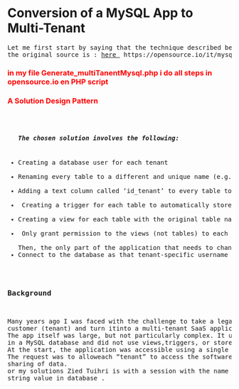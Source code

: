 # Conversion of a MySQL App to Multi-Tenant
<pre>
Let me first start by saying that the technique described below was not invented by me.
the original source is : <a href="https://opensource.io/it/mysql-multi-tenant/" target="_blank">here </a> https://opensource.io/it/mysql-multi-tenant/ 
</pre>
<h3 style="color : red;">in my file Generate_multiTanentMysql.php i do all steps in opensource.io en PHP script</h3>

<h3 style="color : red;"> A Solution Design Pattern </h3>
<pre>
<ul>
<h5>The chosen solution involves the following:</h5>
<li>Creating a database user for each tenant </li>
<li>Renaming every table to a different and unique name (e.g. using a prefix ‘someprefix_’) </li>
<li>Adding a text column called ‘id_tenant’ to every table to store the name of the tenant the row belongs to </li>
<li> Creating a trigger for each table to automatically store the current database username to the id_tenant column before inserting a new row</li>
<li>Creating a view for each table with the original table name with all the columns except id_tenant. The view will only return rows where (id_tenant = current_database_username) </li>
<li> Only grant permission to the views (not tables) to each tenant’s database user</li>
Then, the only part of the application that needs to change is the database connection logic. When someone connects to the SaaS, the application would need to:
<li>Connect to the database as that tenant-specific username</li>
</ul>
<h3>Background</h3>
<pre>
Many years ago I was faced with the challenge to take a legacy web application intended for one 
customer (tenant) and turn itinto a multi-tenant SaaS application. 
The app itself was large, but not particularly complex. It used around 60 tables
in a MySQL database and did not use views,triggers, or stored procedures. 
At the start, the application was accessible using a single domain.
The request was to alloweach “tenant” to access the software from a different domain without any 
sharing of data.
or my solutions Zied Tuihri is with a session with the name of tenant to connect with the 
string value in database .
</pre>
